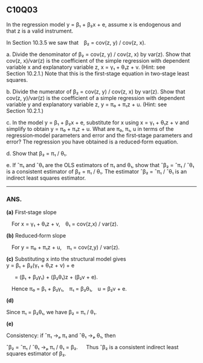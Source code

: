 ## C10Q03

In the regression model y = β₁ + β₂x + e, assume x is endogenous and that z is a valid instrument.

In Section 10.3.5 we saw that β₂ = cov(z, y) / cov(z, x).

a. Divide the denominator of β₂ = cov(z, y) / cov(z, x) by var(z). Show that cov(z, x)/var(z) is the coefficient of the simple regression with dependent variable x and explanatory variable z, x = γ₁ + θ₁z + v. (Hint: see Section 10.2.1.) Note that this is the first‑stage equation in two‑stage least squares.

b. Divide the numerator of β₂ = cov(z, y) / cov(z, x) by var(z). Show that cov(z, y)/var(z) is the coefficient of a simple regression with dependent variable y and explanatory variable z, y = π₀ + π₁z + u. (Hint: see Section 10.2.1.)

c. In the model y = β₁ + β₂x + e, substitute for x using x = γ₁ + θ₁z + ν and simplify to obtain y = π₀ + π₁z + u. What are π₀, π₁, u in terms of the regression‑model parameters and error and the first‑stage parameters and error? The regression you have obtained is a reduced‑form equation.

d. Show that β₂ = π₁ / θ₁.

e. If ˆπ₁ and ˆθ₁ are the OLS estimators of π₁ and θ₁, show that ˆβ₂ = ˆπ₁ / ˆθ₁ is a consistent estimator of β₂ = π₁ / θ₁. The estimator ˆβ₂ = ˆπ₁ / ˆθ₁ is an indirect least squares estimator.


----

### ANS.

**(a)** First‑stage slope

  For x = γ₁ + θ₁z + v, θ₁ = cov(z,x) / var(z).

**(b)** Reduced‑form slope

  For y = π₀ + π₁z + u, π₁ = cov(z,y) / var(z).

**(c)** Substituting x into the structural model gives
 
  y = β₁ + β₂(γ₁ + θ₁z + ν) + e
  
    = (β₁ + β₂γ₁) + (β₂θ₁)z + (β₂ν + e).
    
  Hence π₀ = β₁ + β₂γ₁, π₁ = β₂θ₁, u = β₂ν + e.

**(d)** 

 Since π₁ = β₂θ₁, we have β₂ = π₁ / θ₁.

**(e)** 

 Consistency: if ˆπ₁ →ₚ π₁ and ˆθ₁ →ₚ θ₁, then

 ˆβ₂ = ˆπ₁ / ˆθ₁ →ₚ π₁ / θ₁ = β₂.
 
 Thus ˆβ₂ is a consistent indirect least squares estimator of β₂.






